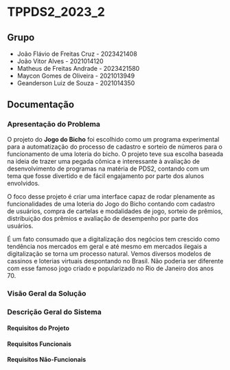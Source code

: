 # TPPDS2_2023_2

## Grupo

- João Flávio de Freitas Cruz - 2023421408
- João Vitor Alves - 2021014120
- Matheus de Freitas Andrade - 2023421580
- Maycon Gomes de Oliveira - 2021013949
- Geanderson Luiz de Souza - 2021014350


## Documentação

### Apresentação do Problema

O projeto do **Jogo do Bicho** foi escolhido como um programa experimental para a automatização do processo de cadastro
e sorteio de números para o funcionamento de uma loteria do bicho. O projeto teve sua escolha baseada na ideia de
trazer uma pegada cômica e interessante à avaliação de desenvolvimento de programas na matéria de PDS2, contando com um
tema que fosse divertido e de fácil engajamento por parte dos alunos envolvidos.

O foco desse projeto é criar uma interface capaz de rodar plenamente as funcionalidades de uma loteria do Jogo do Bicho
contando com cadastro de usuários, compra de cartelas e modalidades de jogo, sorteio de prêmios, distribuição dos
prêmios e avaliação de desempenho por parte dos usuários.

É um fato consumado que a digitalização dos negócios tem crescido como tendência nos mercados em geral e até mesmo em
mercados ilegais a digitalização se torna um processo natural. Vemos diversos modelos de cassinos e loterias virtuais
despontando no Brasil. Não poderia ser diferente com esse famoso jogo criado e popularizado no Rio de Janeiro dos anos
70.

### Visão Geral da Solução

### Descrição Geral do Sistema

#### Requisitos do Projeto

#### Requisitos Funcionais

#### Requisitos Não-Funcionais
